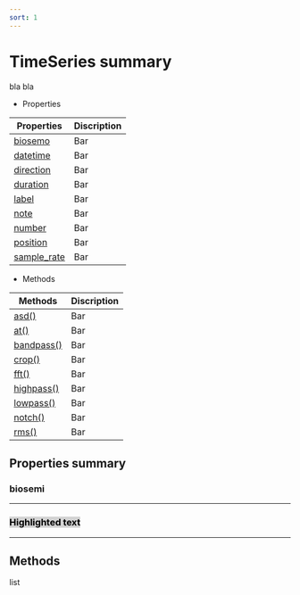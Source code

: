 ```yaml
---
sort: 1
---
```


# TimeSeries summary

bla bla

* Properties

| Properties     | Discription |
|----------------|-------------|
| [biosemo]()    | Bar         |
| [datetime]()   | Bar         |
| [direction]()  | Bar         |
| [duration]()   | Bar         |
| [label]()      | Bar         |
| [note]()       | Bar         |
| [number]()     | Bar         |
| [position]()   | Bar         |
| [sample_rate]()| Bar         |

* Methods

| Methods        | Discription |
|----------------|-------------|
| [asd()]()      | Bar         |
| [at()]()       | Bar         |
| [bandpass()]() | Bar         |
| [crop()]()     | Bar         |
| [fft()]()      | Bar         |
| [highpass()]() | Bar         |
| [lowpass()]()  | Bar         |
| [notch()]()    | Bar         |
| [rms()]()      | Bar         |


## Properties summary

### biosemi

---
### <mark style="background-color: lightgray">Highlighted text</mark> 

---


## Methods

list
